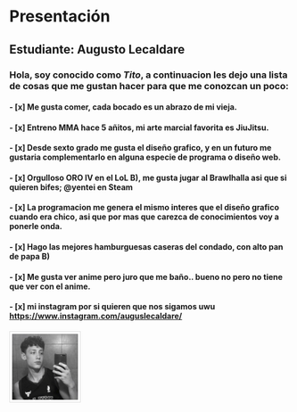 # Presentación

## Estudiante: Augusto Lecaldare

### Hola, soy conocido como *Tito*, a continuacion les dejo una lista de cosas que me gustan hacer para que me conozcan un poco:
#### - [x] Me gusta comer, cada bocado es un abrazo de mi vieja.
#### - [x] Entreno MMA hace 5 añitos, mi arte marcial favorita es JiuJitsu.
#### - [x] Desde sexto grado me gusta el diseño grafico, y en un futuro me gustaria complementarlo en alguna especie de programa o diseño web.
#### - [x] Orgulloso ORO IV en el LoL B), me gusta jugar al Brawlhalla asi que si quieren bifes; @yentei en Steam
#### - [x] La programacion me genera el mismo interes que el diseño grafico cuando era chico, asi que por mas que carezca de conocimientos voy a ponerle onda.
#### - [x] Hago las mejores hamburguesas caseras del condado, con alto pan de papa B)
#### - [x] Me gusta ver anime pero juro que me baño.. bueno no pero no tiene que ver con el anime.
#### - [x] mi instagram por si quieren que nos sigamos uwu https://www.instagram.com/auguslecaldare/


![mi foto](fotuli.png)
